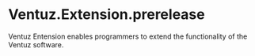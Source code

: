 # Ventuz.Extension.prerelease
Ventuz Entension enables programmers to extend the functionality of the Ventuz software.
